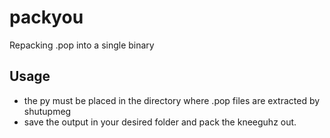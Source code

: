# packyou
Repacking .pop into a single binary

## Usage
- the py must be placed in the directory where .pop files are extracted by shutupmeg
- save the output in your desired folder and pack the kneeguhz out.
